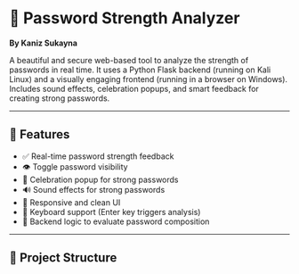 # 🔐 Password Strength Analyzer  
**By Kaniz Sukayna**

A beautiful and secure web-based tool to analyze the strength of passwords in real time. It uses a Python Flask backend (running on Kali Linux) and a visually engaging frontend (running in a browser on Windows). Includes sound effects, celebration popups, and smart feedback for creating strong passwords.

---

## 🌟 Features

- ✅ Real-time password strength feedback  
- 👁️ Toggle password visibility  
- 🎉 Celebration popup for strong passwords  
- 🔊 Sound effects for strong passwords  
- 📱 Responsive and clean UI  
- 🔄 Keyboard support (Enter key triggers analysis)  
- 🔐 Backend logic to evaluate password composition

---

## 📂 Project Structure

